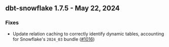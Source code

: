 ## dbt-snowflake 1.7.5 - May 22, 2024

### Fixes

- Update relation caching to correctly identify dynamic tables, accounting for Snowflake's `2024_03` bundle ([#1016](https://github.com/dbt-labs/dbt-snowflake/issues/1016))
